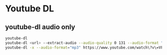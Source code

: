 # Youtube DL

## youtube-dl audio only

```sh
youtube-dl
youtube-dl <url> --extract-audio --audio-quality 0 131 --audio-format "wav"
youtube-dl -x --audio-format="mp3" https://www.youtube.com/watch\?v\=VFK8_9RcaOc
```
